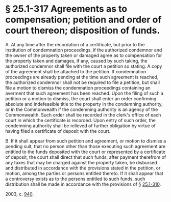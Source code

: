 # § 25.1-317 Agreements as to compensation; petition and order of court thereon; disposition of funds.

<p>A. At any time after the recordation of a certificate, but prior to the institution of condemnation proceedings, if the authorized condemnor and the owner of the property taken or damaged agree as to compensation for the property taken and damages, if any, caused by such taking, the authorized condemnor shall file with the court a petition so stating. A copy of the agreement shall be attached to the petition. If condemnation proceedings are already pending at the time such agreement is reached, the authorized condemnor shall not be required to file a petition, but shall file a motion to dismiss the condemnation proceedings containing an averment that such agreement has been reached. Upon the filing of such a petition or a motion to dismiss, the court shall enter an order confirming absolute and indefeasible title to the property in the condemning authority, or in the Commonwealth if the condemning authority is an agency of the Commonwealth. Such order shall be recorded in the clerk's office of each court in which the certificate is recorded. Upon entry of such order, the condemning authority shall be relieved of further obligation by virtue of having filed a certificate of deposit with the court.</p><p>B. If it shall appear from such petition and agreement, or motion to dismiss a pending suit, that no person other than those executing such agreement are entitled to the funds deposited with the court or represented by a certificate of deposit, the court shall direct that such funds, after payment therefrom of any taxes that may be charged against the property taken, be disbursed and distributed in accordance with the provisions stated in the petition, or motion, among the parties or persons entitled thereto. If it shall appear that a controversy exists as to the persons entitled to such funds, such distribution shall be made in accordance with the provisions of § <a href='http://law.lis.virginia.gov/vacode/25.1-310/'>25.1-310</a>.</p><p>2003, c. <a href='http://lis.virginia.gov/cgi-bin/legp604.exe?031+ful+CHAP0940'>940</a>.</p>